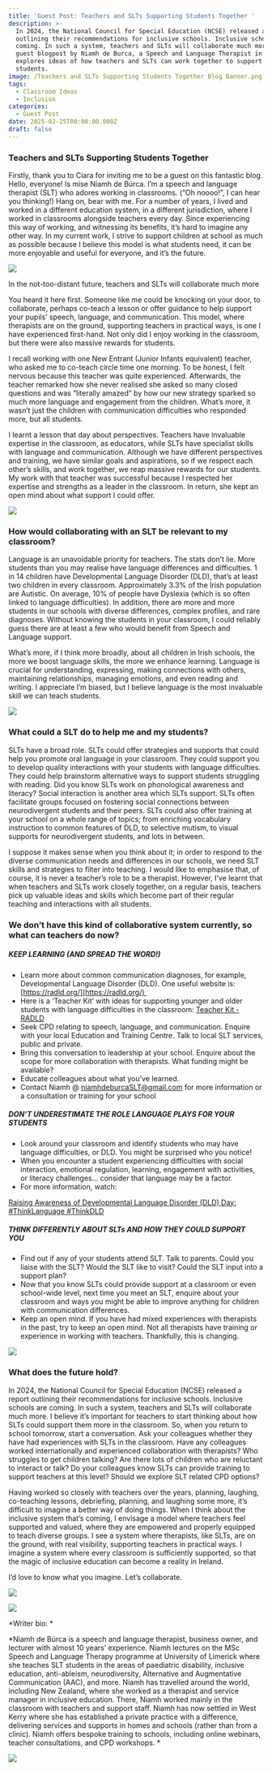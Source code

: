 ```yaml
---
title: 'Guest Post: Teachers and SLTs Supporting Students Together '
description: >-
  In 2024, the National Council for Special Education (NCSE) released a report
  outlining their recommendations for inclusive schools. Inclusive schools are
  coming. In such a system, teachers and SLTs will collaborate much more.   This
  guest blogpost by Niamh de Burca, a Speech and Language Therapist in Ireland,
  explores ideas of how teachers and SLTs can work together to support our
  students.
image: /Teachers and SLTs Supporting Students Together Blog Banner.png
tags:
  - Classroom Ideas
  - Inclusion
categories:
  - Guest Post
date: 2025-02-25T00:00:00.000Z
draft: false
---
```


### Teachers and SLTs Supporting Students Together 

Firstly, thank you to Ciara for inviting me to be a guest on this fantastic blog. Hello, everyone! Is mise Niamh de Búrca. I’m a speech and language therapist (SLT) who adores working in classrooms. (“Oh noooo!”, I can hear you thinking!) Hang on, bear with me. For a number of years, I lived and worked in a different education system, in a different jurisdiction, where I worked in classrooms alongside teachers every day. Since experiencing this way of working, and witnessing its benefits, it’s hard to imagine any other way. In my current work, I strive to support children at school as much as possible because I believe this model is what students need, it can be more enjoyable and useful for everyone, and it’s the future. 

![](/Niamh_de_burca_banner.png)

In the not-too-distant future, teachers and SLTs will collaborate much more 

You heard it here first. Someone like me could be knocking on your door, to collaborate, perhaps co-teach a lesson or offer guidance to help support your pupils’ speech, language, and communication. This model, where therapists are on the ground, supporting teachers in practical ways, is one I have experienced first-hand. Not only did I enjoy working in the classroom, but there were also massive rewards for students. 

I recall working with one New Entrant (Junior Infants equivalent) teacher, who asked me to co-teach circle time one morning. To be honest, I felt nervous because this teacher was quite experienced. Afterwards, the teacher remarked how she never realised she asked so many closed questions and was “literally amazed” by how our new strategy sparked so much more language and engagement from the children. What’s more, it wasn’t just the children with communication difficulties who responded more, but all students. 

I learnt a lesson that day about perspectives. Teachers have invaluable expertise in the classroom, as educators, while SLTs have specialist skills with language and communication. Although we have different perspectives and training, we have similar goals and aspirations, so if we respect each other’s skills, and work together, we reap massive rewards for our students. My work with that teacher was successful because I respected her expertise and strengths as a leader in the classroom. In return, she kept an open mind about what support I could offer.

![](/image3.jpg)

### How would collaborating with an SLT be relevant to my classroom? 

Language is an unavoidable priority for teachers. The stats don’t lie. More students than you may realise have language differences and difficulties. 1 in 14 children have Developmental Language Disorder (DLD), that’s at least two children in every classroom. Approximately 3.3% of the Irish population are Autistic. On average, 10% of people have Dyslexia (which is so often linked to language difficulties). In addition, there are more and more students in our schools with diverse differences, complex profiles, and rare diagnoses. Without knowing the students in your classroom, I could reliably guess there are at least a few who would benefit from Speech and Language support.   

What’s more, if I think more broadly, about all children in Irish schools, the more we boost language skills, the more we enhance learning. Language is crucial for understanding, expressing, making connections with others, maintaining relationships, managing emotions, and even reading and writing. I appreciate I’m biased, but I believe language is the most invaluable skill we can teach students. 

![](/image2.jpg)

### What could a SLT do to help me and my students? 

SLTs have a broad role. SLTs could offer strategies and supports that could help you promote oral language in your classroom. They could support you to develop quality interactions with your students with language difficulties. They could help brainstorm alternative ways to support students struggling with reading. Did you know SLTs work on phonological awareness and literacy? Social interaction is another area which SLTs support. SLTs often facilitate groups focused on fostering social connections between neurodivergent students and their peers. SLTs could also offer training at your school on a whole range of topics; from enriching vocabulary instruction to common features of DLD, to selective mutism, to visual supports for neurodivergent students, and lots in between. 

I suppose it makes sense when you think about it; in order to respond to the diverse communication needs and differences in our schools, we need SLT skills and strategies to filter into teaching. I would like to emphasise that, of course, it is never a teacher’s role to be a therapist. However, I’ve learnt that when teachers and SLTs work closely together, on a regular basis, teachers pick up valuable ideas and skills which become part of their regular teaching and interactions with all students.  

### We don’t have this kind of collaborative system currently, so what can teachers do now? 

##### KEEP LEARNING (AND SPREAD THE WORD!)

* Learn more about common communication diagnoses, for example, Developmental Language Disorder (DLD). One useful website is: [https://radld.org/](https://radld.org/) 
* Here is a ‘Teacher Kit’ with ideas for supporting younger and older students with language difficulties in the classroom: [Teacher Kit - RADLD](https://radld.org/dld-awareness-day/resources-media-ideas/teacher-kit/)
* Seek CPD relating to speech, language, and communication. Enquire with your local Education and Training Centre. Talk to local SLT services, public and private. 
* Bring this conversation to leadership at your school. Enquire about the scope for more collaboration with therapists. What funding might be available? 
* Educate colleagues about what you’ve learned. 
* Contact Niamh @ [niamhdeburcaSLT@gmail.com](mailto:niamhdeburcaSLT@gmail.com) for more information or a consultation or training for your school 

##### DON’T UNDERESTIMATE THE ROLE LANGUAGE PLAYS FOR YOUR STUDENTS

* Look around your classroom and identify students who may have language difficulties, or DLD. You might be surprised who you notice!
* When you encounter a student experiencing difficulties with social interaction, emotional regulation, learning, engagement with activities, or literacy challenges… consider that language may be a factor. 
* For more information, watch:

 [Raising Awareness of Developmental Language Disorder (DLD) Day: #ThinkLanguage #ThinkDLD](https://www.youtube.com/watch?v=MU1inVSISFo) 

##### THINK DIFFERENTLY ABOUT SLTs AND HOW THEY COULD SUPPORT YOU 

* Find out if any of your students attend SLT. Talk to parents. Could you liaise with the SLT? Would the SLT like to visit? Could the SLT input into a support plan? 
* Now that you know SLTs could provide support at a classroom or even school-wide level, next time you meet an SLT, enquire about your classroom and ways you might be able to improve anything for children with communication differences. 
* Keep an open mind. If you have had mixed experiences with therapists in the past, try to keep an open mind. Not all therapists have training or experience in working with teachers. Thankfully, this is changing.  

![](/image5.jpg)

### What does the future hold? 

In 2024, the National Council for Special Education (NCSE) released a report outlining their recommendations for inclusive schools. Inclusive schools are coming. In such a system, teachers and SLTs will collaborate much more. I believe it’s important for teachers to start thinking about how SLTs could support them more in the classroom. So, when you return to school tomorrow, start a conversation. Ask your colleagues whether they have had experiences with SLTs in the classroom. Have any colleagues worked internationally and experienced collaboration with therapists? Who struggles to get children talking? Are there lots of children who are reluctant to interact or talk? Do your colleagues know SLTs can provide training to support teachers at this level? Should we explore SLT related CPD options? 

Having worked so closely with teachers over the years, planning, laughing, co-teaching lessons, debriefing, planning, and laughing some more, it’s difficult to imagine a better way of doing things. When I think about the inclusive system that’s coming, I envisage a model where teachers feel supported and valued, where they are empowered and properly equipped to teach diverse groups. I see a system where therapists, like SLTs, are on the ground, with real visibility, supporting teachers in practical ways. I imagine a system where every classroom is sufficiently supported, so that the magic of inclusive education can become a reality in Ireland. 

I’d love to know what you imagine. Let’s collaborate. 

![](/image4.jpg)

![](/Niamh_de_Burca_Logo.png)


*Writer bio: *

*Niamh de Búrca is a speech and language therapist, business owner, and lecturer with almost 10 years’ experience. Niamh lectures on the MSc Speech and Language Therapy programme at University of Limerick where she teaches SLT students in the areas of paediatric disability, inclusive education, anti-ableism, neurodiversity, Alternative and Augmentative Communication (AAC), and more. Niamh has travelled around the world, including New Zealand, where she worked as a therapist and service manager in inclusive education. There, Niamh worked mainly in the classroom with teachers and support staff. Niamh has now settled in West Kerry where she has established a private practice with a difference, delivering services and supports in homes and schools (rather than from a clinic). Niamh offers bespoke training to schools, including online webinars, teacher consultations, and CPD workshops. *

![](/Niamh_de_Burca_SLT.png)
